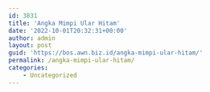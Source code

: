 ```yaml
---
id: 3831
title: 'Angka Mimpi Ular Hitam'
date: '2022-10-01T20:32:31+00:00'
author: admin
layout: post
guid: 'https://bos.awn.biz.id/angka-mimpi-ular-hitam/'
permalink: /angka-mimpi-ular-hitam/
categories:
    - Uncategorized
---
```



